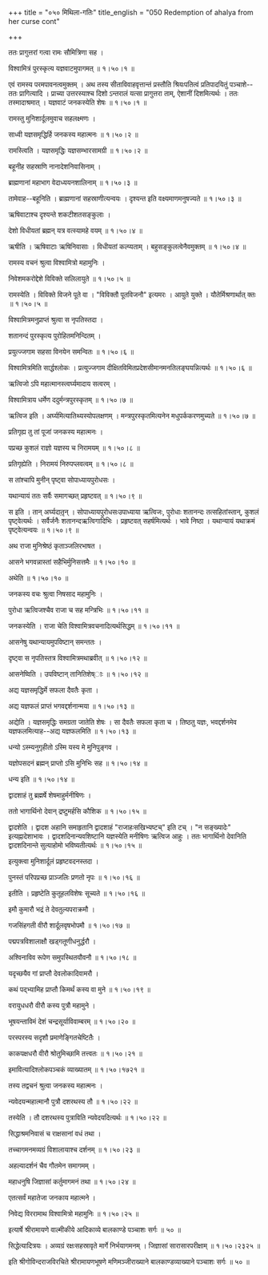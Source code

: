 +++
title = "०५० मिथिला-गतिः"
title_english = "050 Redemption of ahalya from her curse cont"

+++


ततः प्रागुत्तरां गत्वा रामः सौमित्रिणा सह ।  

विश्वामित्रं पुरस्कृत्य यज्ञवाटमुपागमत्  ॥  १।५०।१  ॥   

एवं रामस्य परमपावनत्वमुक्तम् । अथ तस्य सीताविवाहवृत्तान्तं प्रस्तौति
श्रियःपतित्वं प्रतिपादयितुं पञ्चाशे--ततः प्रागित्यादि । प्राच्या
उत्तरस्याश्च दिशो ऽन्तरालं यत्सा प्रागुत्तरा ताम्, ऐशानीं दिशमित्यर्थः ।
ततः तस्मादाश्रमात् । यज्ञवाटं जनकस्येति शेषः  ॥  १।५०।१  ॥   

  

रामस्तु मुनिशार्दूलमुवाच सहलक्ष्मणः ।  

साध्वी यज्ञसमृद्धिर्हि जनकस्य महात्मनः  ॥  १।५०।२  ॥   

रामस्त्विति । यज्ञसमृद्धिः यज्ञसम्भारसामग्री  ॥  १।५०।२  ॥   

  

बहूनीह सहस्राणि नानादेशनिवासिनाम् ।  

ब्राह्मणानां महाभाग वेदाध्ययनशालिनाम्  ॥  १।५०।३  ॥   

तामेवाह--बहूनिति । ब्राह्मणानां सहस्राणीत्यन्वयः । दृश्यन्त इति
वक्ष्यमाणमनुषज्यते  ॥  १।५०।३  ॥   

  

ऋषिवाटाश्च दृश्यन्ते शकटीशतसङ्कुलाः ।  

देशो विधीयतां ब्रह्मन् यत्र वत्स्यामहे वयम्  ॥  १।५०।४  ॥   

ऋषीति । ऋषिवाटाः ऋषिनिवासाः । विधीयतां कल्प्यताम् ।
बहुसङ्कुलत्वेनैवमुक्तम्  ॥  १।५०।४  ॥   

  

रामस्य वचनं श्रुत्वा विश्वामित्रो महामुनिः ।  

निवेशमकरोद्देशे विविक्ते सलिलायुते  ॥  १।५०।५  ॥   

रामस्येति । विविक्ते विजने पूते वा । "विविक्तौ पूतविजनौ" इत्यमरः । आयुते
युक्ते । यौतेर्मिश्रणार्थात् क्तः  ॥  १।५०।५  ॥   

  

विश्वामित्रमनुप्राप्तं श्रुत्वा स नृपतिस्तदा ।  

शतानन्दं पुरस्कृत्य पुरोहितमनिन्दितम् ।  

प्रयुत्ज्जगाम सहसा विनयेन समन्वितः  ॥  १।५०।६  ॥   

विश्वामित्रमिति सार्द्धश्लोकः । प्रत्युज्जगाम
दीक्षितविमितप्रदेशसीमानमनतिलङ्घयन्नित्यर्थः  ॥  १।५०।६  ॥   

  

ऋत्विजो ऽपि महात्मानस्त्वर्घ्यमादाय सत्वरम् ।  

विश्वामित्राय धर्मेण ददुर्मन्त्रपुरस्कृतम्  ॥  १।५०।७  ॥   

ऋत्विज इति । अर्घ्यमित्यातिथ्यस्योपलक्षणम् । मन्त्रपुरस्कृतमित्यनेन
मधुपर्ककरणमुच्यते  ॥  १।५०।७  ॥   

  

प्रतिगृह्य तु तां पूजां जनकस्य महात्मनः ।  

पप्रच्छ कुशलं राज्ञो यज्ञस्य च निरामयम्  ॥  १।५०।८  ॥   

प्रतिगृह्येति । निरामयं निरुपप्लवत्वम्  ॥  १।५०।८  ॥   

  

स तांश्चापि मुनीन् पृष्ट्वा सोपाध्यायपुरोधसः ।  

यथान्यायं ततः सर्वैः समागच्छत् प्रहृष्टवत्  ॥  १।५०।९  ॥   

स इति । तान् अर्घ्यदातृ़न् । सोपाध्यायपुरोधसःउपाध्याया ऋत्विजः, पुरोधाः
शतानन्दः तत्सहितांस्तान्, कुशलं पृष्ट्वेत्यर्थः । सर्वैर्जनैः
शतानन्दऋत्विगादिभिः । प्रहृष्टवत् सहर्षमित्यर्थः । भावे निष्ठा ।
यथान्यायं यथाक्रमं पृष्ट्वेत्यन्वयः  ॥  १।५०।९  ॥   

  

अथ राजा मुनिश्रेष्ठं कृताञ्जलिरभाषत ।  

आसने भगवन्नास्तां सहैभिर्मुनिसत्तमैः  ॥  १।५०।१०  ॥   

अथेति  ॥  १।५०।१०  ॥   

  

जनकस्य वचः श्रुत्वा निषसाद महामुनिः ।  

पुरोधा ऋत्विजश्चैव राजा च सह मन्त्रिभिः  ॥  १।५०।११  ॥   

जनकस्येति । राजा चेति विश्वामित्रवचनादित्यर्थसिद्धम्  ॥  १।५०।११  ॥   

  

आसनेषु यथान्यायमुपविष्टान् समन्ततः ।  

दृष्ट्वा स नृपतिस्तत्र विश्वामित्रमथाब्रवीत्  ॥  १।५०।१२  ॥   

आसनेष्विति । उपविष्टान् तानितिशेष्ाः  ॥  १।५०।१२  ॥   

  

अद्य यज्ञसमृद्धिर्मे सफला दैवतैः कृता ।  

अद्य यज्ञफलं प्राप्तं भगवद्दर्शनान्मया  ॥  १।५०।१३  ॥   

अद्येति । यज्ञसमृद्धिः समग्रता जातेति शेषः । सा दैवतैः सफला कृता च ।
तिष्ठतु यज्ञः, भवद्दर्शनमेव यज्ञफलमित्याह--अद्य यज्ञफलमिति  ॥  १।५०।१३
 ॥   

  

धन्यो ऽस्म्यनुगृहीतो ऽस्मि यस्य मे मुनिपुङ्गव ।  

यज्ञोपसदनं ब्रह्मन् प्राप्तो ऽसि मुनिभिः सह  ॥  १।५०।१४  ॥   

धन्य इति  ॥  १।५०।१४  ॥   

  

द्वादशाहं तु ब्रह्मर्षे शेषमाहुर्मनीषिणः ।  

ततो भागार्थिनो देवान् द्रष्टुमर्हसि कौशिक  ॥  १।५०।१५  ॥   

द्वादशेति । द्वादश अहानि समाहृतानि द्वादशाहं "राजाहःसखिभ्यष्टच्" इति टच्
। "न सङ्ख्यादेः" इत्यह्नादेशाभावः । द्वादशदिनान्यवशिष्टानि यज्ञस्येति
मनीषिणः ऋत्विज आहुः । ततः भागार्थिनो देवानिति द्वादशदिनान्ते सुत्याहोमो
भविष्यतीत्यर्थः  ॥  १।५०।१५  ॥   

  

इत्युक्त्वा मुनिशार्दूलं प्रहृष्टवदनस्तदा ।  

पुनस्तं परिपप्रच्छ प्राञ्जलिः प्रणतो नृपः  ॥  १।५०।१६  ॥   

इतीति । प्रहृष्टेति कुतूहलविशेषः सूच्यते  ॥  १।५०।१६  ॥   

  

इमौ कुमारौ भद्रं ते देवतुल्यपराक्रमौ ।  

गजसिंहगती वीरौ शार्दूलवृषभोपमौ  ॥  १।५०।१७  ॥   

पद्मपत्रविशालाक्षौ खड्गतूणीधनुर्द्धरौ ।  

अश्विनाविव रूपेण समुपस्थितयौवनौ  ॥  १।५०।१८  ॥   

यदृच्छयैव गां प्राप्तौ देवलोकादिवामरौ ।  

कथं पद्भ्यामिह प्राप्तौ किमर्थं कस्य वा मुने  ॥  १।५०।१९  ॥   

वरायुधधरौ वीरौ कस्य पुत्रौ महामुने ।  

भूषयन्ताविमं देशं चन्द्रसूर्याविवाम्बरम्  ॥  १।५०।२०  ॥   

परस्परस्य सदृशौ प्रमाणेङ्गितचेष्टितैः ।  

काकपक्षधरौ वीरौ श्रोतुमिच्छामि तत्त्वतः  ॥  १।५०।२१  ॥   

इमावित्यादिश्लोकपञ्चकं व्याख्यातम्  ॥  १।५०।१७२१  ॥   

  

तस्य तद्वचनं श्रुत्वा जनकस्य महात्मनः ।  

न्यवेदयन्महात्मानौ पुत्रौ दशरथस्य तौ  ॥  १।५०।२२  ॥   

तस्येति । तौ दशरथस्य पुत्राविति न्यवेदयदित्यर्थः  ॥  १।५०।२२  ॥   

  

सिद्धाश्रमनिवासं च राक्षसानां वधं तथा ।  

तच्चागमनमव्यग्रं विशालायाश्च दर्शनम्  ॥  १।५०।२३  ॥   

अहल्यादर्शनं चैव गौतमेन समागमम् ।  

महाधनुषि जिज्ञासां कर्तुमागमनं तथा  ॥  १।५०।२४  ॥   

एतत्सर्वं महातेजा जनकाय महात्मने ।  

निवेद्य विररामाथ विश्वामित्रो महामुनिः  ॥  १।५०।२५  ॥   

इत्यार्षे श्रीरामायणे वाल्मीकीये आदिकाव्ये बालकाण्डे पञ्चाशः सर्गः  ॥  ५०
 ॥   

सिद्धेत्यादित्रयः । अव्यग्रं रक्षःसहस्रावृते मार्गे निर्भयागमनम् ।
जिज्ञासां सारासारपरीक्षाम्  ॥  १।५०।२३२५  ॥   

इति श्रीगोविन्दराजविरचिते श्रीरामायणभूषणे मणिमञ्जीराख्याने
बालकाण्डव्याख्याने पञ्चाशः सर्गः  ॥  ५०  ॥   

  


